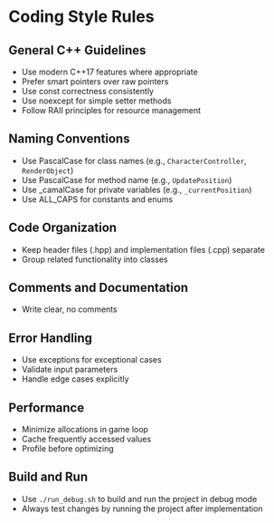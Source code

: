 # Coding Style Rules

## General C++ Guidelines
- Use modern C++17 features where appropriate
- Prefer smart pointers over raw pointers
- Use const correctness consistently
- Use noexcept for simple setter methods
- Follow RAII principles for resource management

## Naming Conventions
- Use PascalCase for class names (e.g., `CharacterController`, `RenderObject`)
- Use PascalCase for method name (e.g., `UpdatePosition`)
- Use _camalCase for private variables (e.g., `_currentPosition`)
- Use ALL_CAPS for constants and enums

## Code Organization
- Keep header files (.hpp) and implementation files (.cpp) separate
- Group related functionality into classes

## Comments and Documentation
- Write clear, no comments

## Error Handling
- Use exceptions for exceptional cases
- Validate input parameters
- Handle edge cases explicitly

## Performance
- Minimize allocations in game loop
- Cache frequently accessed values
- Profile before optimizing

## Build and Run
- Use `./run_debug.sh` to build and run the project in debug mode
- Always test changes by running the project after implementation